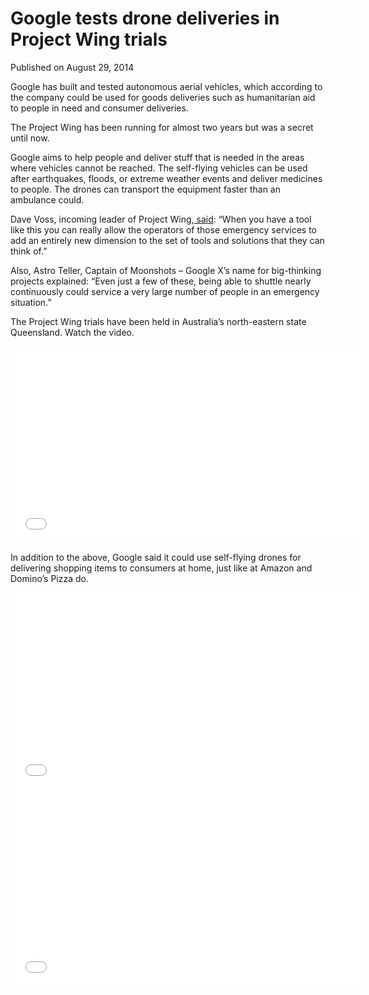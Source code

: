 # Google tests drone deliveries in Project Wing trials

Published on August 29, 2014

Google has built and tested autonomous aerial vehicles, which according to the company could be used for goods deliveries such as humanitarian aid to people in need and consumer deliveries.

The Project Wing has been running for almost two years but was a secret until now.

Google aims to help people and deliver stuff that is needed in the areas where vehicles cannot be reached. The self-flying vehicles can be used after earthquakes, floods, or extreme weather events and deliver medicines to people. The drones can transport the equipment faster than an ambulance could.

Dave Voss, incoming leader of Project Wing,[ said](https://www.bbc.com/news/technology-28964260):
“When you have a tool like this you can really allow the operators of those emergency services to add an entirely new dimension to the set of tools and solutions that they can think of.”

Also, Astro Teller, Captain of Moonshots – Google X’s name for big-thinking projects explained: “Even just a few of these, being able to shuttle nearly continuously could service a very large number of people in an emergency situation.”

<span style="width: 512px;">The Project Wing trials have been held in Australia’s north-eastern state Queensland. Watch the video.
</span>

<iframe allowfullscreen="allowfullscreen" frameborder="0" height="315" src="//www.youtube.com/embed/cRTNvWcx9Oo" width="560"></iframe>

In addition to the above, Google said it could use self-flying drones for delivering shopping items to consumers at home, just like at Amazon and Domino’s Pizza do.

<iframe allowfullscreen="allowfullscreen" frameborder="0" height="315" src="//www.youtube.com/embed/98BIu9dpwHU" width="560"></iframe>

<iframe allowfullscreen="allowfullscreen" frameborder="0" height="315" src="//www.youtube.com/embed/on4DRTUvst0" width="560"></iframe>
